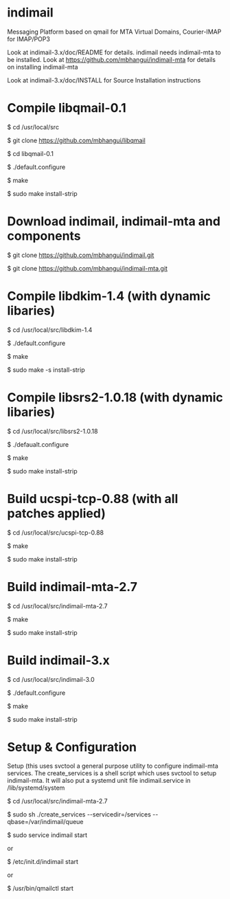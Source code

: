 # indimail
Messaging Platform based on qmail for MTA Virtual Domains, Courier-IMAP for IMAP/POP3

Look at indimail-3.x/doc/README for details. indimail needs indimail-mta to be installed. Look at 
https://github.com/mbhangui/indimail-mta
for details on installing indimail-mta

Look at indimail-3.x/doc/INSTALL for Source Installation instructions

# Compile libqmail-0.1

 $ cd /usr/local/src
 
 $ git clone https://github.com/mbhangui/libqmail
 
 $ cd libqmail-0.1
 
 $ ./default.configure
 
 $ make
 
 $ sudo make install-strip
   
# Download indimail, indimail-mta and components

 $ git clone https://github.com/mbhangui/indimail.git

 $ git clone https://github.com/mbhangui/indimail-mta.git

# Compile libdkim-1.4 (with dynamic libaries)

 $ cd /usr/local/src/libdkim-1.4
 
 $ ./default.configure
 
 $ make
 
 $ sudo make -s install-strip

# Compile libsrs2-1.0.18 (with dynamic libaries)

 $ cd /usr/local/src/libsrs2-1.0.18
 
 $ ./defaualt.configure
 
 $ make
 
 $ sudo make install-strip
 

# Build ucspi-tcp-0.88 (with all patches applied)

 $ cd /usr/local/src/ucspi-tcp-0.88
 
 $ make
 
 $ sudo make install-strip
  
# Build indimail-mta-2.7

 $ cd /usr/local/src/indimail-mta-2.7
 
 $ make
 
 $ sudo make install-strip

# Build indimail-3.x

 $ cd /usr/local/src/indimail-3.0

 $ ./default.configure

 $ make

 $ sudo make install-strip

# Setup & Configuration

 Setup (this uses svctool a general purpose utility to configure indimail-mta
 services. The create_services is a shell script which uses svctool to setup
 indimail-mta. It will also put a systemd unit file indimail.service in
 /lib/systemd/system

 $ cd /usr/local/src/indimail-mta-2.7
 
 $ sudo sh ./create_services --servicedir=/services --qbase=/var/indimail/queue

 $ sudo service indimail start
 
 or
     
 $ /etc/init.d/indimail start
 
 or
 
 $ /usr/bin/qmailctl start
